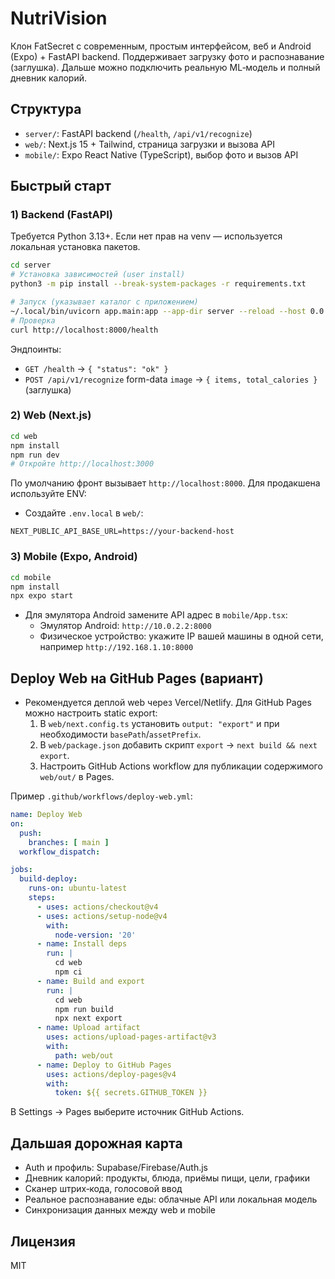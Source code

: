# NutriVision

Клон FatSecret с современным, простым интерфейсом, веб и Android (Expo) + FastAPI backend. Поддерживает загрузку фото и распознавание (заглушка). Дальше можно подключить реальную ML‑модель и полный дневник калорий.

## Структура
- `server/`: FastAPI backend (`/health`, `/api/v1/recognize`)
- `web/`: Next.js 15 + Tailwind, страница загрузки и вызова API
- `mobile/`: Expo React Native (TypeScript), выбор фото и вызов API

## Быстрый старт

### 1) Backend (FastAPI)
Требуется Python 3.13+. Если нет прав на venv — используется локальная установка пакетов.

```bash
cd server
# Установка зависимостей (user install)
python3 -m pip install --break-system-packages -r requirements.txt

# Запуск (указывает каталог с приложением)
~/.local/bin/uvicorn app.main:app --app-dir server --reload --host 0.0.0.0 --port 8000
# Проверка
curl http://localhost:8000/health
```

Эндпоинты:
- `GET /health` → `{ "status": "ok" }`
- `POST /api/v1/recognize` form-data `image` → `{ items, total_calories }` (заглушка)

### 2) Web (Next.js)
```bash
cd web
npm install
npm run dev
# Откройте http://localhost:3000
```
По умолчанию фронт вызывает `http://localhost:8000`. Для продакшена используйте ENV:
- Создайте `.env.local` в `web/`:
```
NEXT_PUBLIC_API_BASE_URL=https://your-backend-host
```

### 3) Mobile (Expo, Android)
```bash
cd mobile
npm install
npx expo start
```
- Для эмулятора Android замените API адрес в `mobile/App.tsx`:
  - Эмулятор Android: `http://10.0.2.2:8000`
  - Физическое устройство: укажите IP вашей машины в одной сети, например `http://192.168.1.10:8000`

## Deploy Web на GitHub Pages (вариант)
- Рекомендуется деплой web через Vercel/Netlify. Для GitHub Pages можно настроить static export:
  1. В `web/next.config.ts` установить `output: "export"` и при необходимости `basePath`/`assetPrefix`.
  2. В `web/package.json` добавить скрипт `export` → `next build && next export`.
  3. Настроить GitHub Actions workflow для публикации содержимого `web/out/` в Pages.

Пример `.github/workflows/deploy-web.yml`:
```yaml
name: Deploy Web
on:
  push:
    branches: [ main ]
  workflow_dispatch:

jobs:
  build-deploy:
    runs-on: ubuntu-latest
    steps:
      - uses: actions/checkout@v4
      - uses: actions/setup-node@v4
        with:
          node-version: '20'
      - name: Install deps
        run: |
          cd web
          npm ci
      - name: Build and export
        run: |
          cd web
          npm run build
          npx next export
      - name: Upload artifact
        uses: actions/upload-pages-artifact@v3
        with:
          path: web/out
      - name: Deploy to GitHub Pages
        uses: actions/deploy-pages@v4
        with:
          token: ${{ secrets.GITHUB_TOKEN }}
```
В Settings → Pages выберите источник GitHub Actions.

## Дальшая дорожная карта
- Auth и профиль: Supabase/Firebase/Auth.js
- Дневник калорий: продукты, блюда, приёмы пищи, цели, графики
- Сканер штрих‑кода, голосовой ввод
- Реальное распознавание еды: облачные API или локальная модель
- Синхронизация данных между web и mobile

## Лицензия
MIT